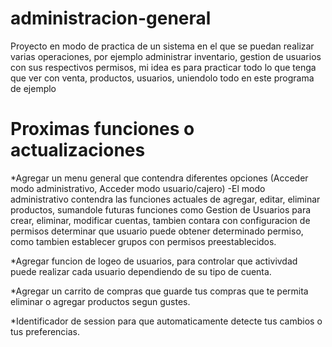 # administracion-general
Proyecto en modo de practica de un sistema en el que se puedan realizar varias operaciones, por ejemplo administrar inventario, gestion de usuarios con sus respectivos permisos, mi idea es para practicar todo lo que tenga que ver con venta, productos, usuarios, uniendolo todo en este programa de ejemplo

# Proximas funciones o actualizaciones

*Agregar un menu general que contendra diferentes opciones (Acceder modo administrativo, Acceder modo usuario/cajero)
    -El modo administrativo contendra las funciones actuales de agregar, editar, eliminar productos, sumandole futuras funciones        como Gestion de Usuarios para crear, eliminar, modificar cuentas, tambien contara con configuracion de permisos determinar que      usuario puede obtener determinado permiso, como tambien establecer grupos con permisos preestablecidos.
    
*Agregar funcion de logeo de usuarios, para controlar que activivdad puede realizar cada usuario dependiendo de su tipo de cuenta.

*Agregar un carrito de compras que guarde tus compras que te permita eliminar o agregar productos segun gustes.

*Identificador de session para que automaticamente detecte tus cambios o tus preferencias.
